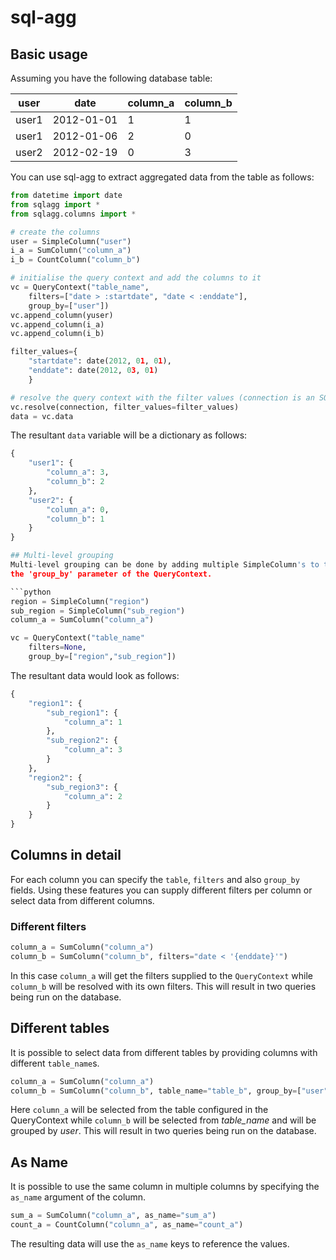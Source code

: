 # sql-agg

## Basic usage
Assuming you have the following database table:

| user  |    date    | column_a    | column_b    |
|-------|------------|-------------|-------------|
| user1 | 2012-01-01 |      1      |      1      |
| user1 | 2012-01-06 |      2      |      0      |
| user2 | 2012-02-19 |      0      |      3      |

You can use sql-agg to extract aggregated data from the table as follows:

```python
from datetime import date
from sqlagg import *
from sqlagg.columns import *

# create the columns
user = SimpleColumn("user")
i_a = SumColumn("column_a")
i_b = CountColumn("column_b")

# initialise the query context and add the columns to it
vc = QueryContext("table_name",
    filters=["date > :startdate", "date < :enddate"],
    group_by=["user"])
vc.append_column(yuser)
vc.append_column(i_a)
vc.append_column(i_b)

filter_values={
    "startdate": date(2012, 01, 01),
    "enddate": date(2012, 03, 01)
    }

# resolve the query context with the filter values (connection is an SQLAlchemy connection)
vc.resolve(connection, filter_values=filter_values)
data = vc.data
```

The resultant `data` variable will be a dictionary as follows:
```python
{
    "user1": {
        "column_a": 3,
        "column_b": 2
    },
    "user2": {
        "column_a": 0,
        "column_b": 1
    }
}

## Multi-level grouping
Multi-level grouping can be done by adding multiple SimpleColumn's to the QueryContext as well as multiple column names in
the 'group_by' parameter of the QueryContext.

```python
region = SimpleColumn("region")
sub_region = SimpleColumn("sub_region")
column_a = SumColumn("column_a")

vc = QueryContext("table_name"
    filters=None,
    group_by=["region","sub_region"])
```

The resultant data would look as follows:
```python
{
    "region1": {
        "sub_region1": {
            "column_a": 1
        },
        "sub_region2": {
            "column_a": 3
        }
    },
    "region2": {
        "sub_region3": {
            "column_a": 2
        }
    }
}
```

## Columns in detail
For each column you can specify the `table`, `filters` and also `group_by` fields. Using these features you can supply
different filters per column or select data from different columns.

### Different filters
```python
column_a = SumColumn("column_a")
column_b = SumColumn("column_b", filters="date < '{enddate}'")
```

In this case `column_a` will get the filters supplied to the `QueryContext` while `column_b` will be resolved with its own
filters. This will result in two queries being run on the database.

## Different tables
It is possible to select data from different tables by providing columns with different `table_name`s.

```python
column_a = SumColumn("column_a")
column_b = SumColumn("column_b", table_name="table_b", group_by=["user"]
```

Here `column_a` will be selected from the table configured in the QueryContext while `column_b` will be selected from
*table_name* and will be grouped by *user*. This will result in two queries being run on the database.

## As Name
It is possible to use the same column in multiple columns by specifying the `as_name` argument of the column.

```python
sum_a = SumColumn("column_a", as_name="sum_a")
count_a = CountColumn("column_a", as_name="count_a")
```

The resulting data will use the `as_name` keys to reference the values.



